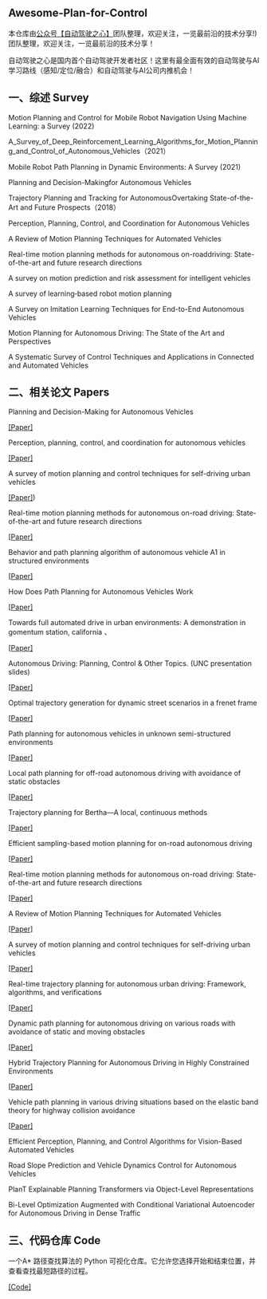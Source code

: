 ## Awesome-Plan-for-Control



本仓库由[公众号【自动驾驶之心】](https://mp.weixin.qq.com/s?__biz=Mzg2NzUxNTU1OA==&mid=2247542481&idx=1&sn=c6d8609491a128233c3c3b91d68d22a6&chksm=ceb80b18f9cf820e789efd75947633aec9d2f1e8b58c29e5051c05a64b21ae63c244d54886a1&token=11182364&lang=zh_CN#rd)团队整理，欢迎关注，一览最前沿的技术分享!) 团队整理，欢迎关注，一览最前沿的技术分享！

自动驾驶之心是国内首个自动驾驶开发者社区！这里有最全面有效的自动驾驶与AI学习路线（感知/定位/融合）和自动驾驶与AI公司内推机会！



## 一、综述 Survey

Motion Planning and Control for Mobile Robot Navigation Using Machine Learning: a Survey (2022)

A_Survey_of_Deep_Reinforcement_Learning_Algorithms_for_Motion_Planning_and_Control_of_Autonomous_Vehicles（2021）

Mobile Robot Path Planning in Dynamic Environments: A Survey (2021)

Planning and Decision-Makingfor Autonomous Vehicles

Trajectory Planning and Tracking for AutonomousOvertaking State-of-the-Art and Future Prospects（2018）

Perception, Planning, Control, and Coordination for Autonomous Vehicles

A Review of Motion Planning Techniques for Automated Vehicles

Real-time motion planning methods for autonomous on-roaddriving: State-of-the-art and future research directions

A survey on motion prediction and risk assessment for intelligent vehicles

A survey of learning‐based robot motion planning

A Survey on Imitation Learning Techniques for End-to-End Autonomous Vehicles

Motion Planning for Autonomous Driving: The State of the Art and Perspectives

A Systematic Survey of Control Techniques and Applications in Connected and Automated Vehicles

## 二、相关论文 Papers

Planning and Decision-Making for Autonomous Vehicles

  [[Paper]](https://www.annualreviews.org/doi/abs/10.1146/annurev-control-060117-105157)

Perception, planning, control, and coordination for autonomous vehicles

  [[Paper]]((https://www.mdpi.com/2075-1702/5/1/6))

A survey of motion planning and control techniques for self-driving urban vehicles

[[Paper]](https://arxiv.org/abs/1604.074466))

Real-time motion planning methods for autonomous on-road driving: State-of-the-art and future research directions

[[Paper\]](https://www.sciencedirect.com/science/article/pii/S0968090X15003447)

Behavior and path planning algorithm of autonomous vehicle A1 in structured environments 

[[Paper\]](https://www.sciencedirect.com/science/article/pii/S1474667015349065)

How Does Path Planning for Autonomous Vehicles Work

 [[Paper\]](https://dzone.com/articles/how-does-path-planning-for-autonomous-vehicles-wor)

Towards full automated drive in urban environments: A demonstration in gomentum station, california 、

[[Paper\]](https://arxiv.org/abs/1705.01187)

Autonomous Driving: Planning, Control & Other Topics. (UNC presentation slides)

[[Paper\]](http://www.cse.iitd.ac.in/~subodh/courses/SIV889/AD-planning-autonovi.pdf)

Optimal trajectory generation for dynamic street scenarios in a frenet frame

[[Paper\]](https://ieeexplore.ieee.org/abstract/document/5509799/)

Path planning for autonomous vehicles in unknown semi-structured environments

[[Paper\]](https://journals.sagepub.com/doi/abs/10.1177/0278364909359210)

Local path planning for off-road autonomous driving with avoidance of static obstacles

[[Paper\]](https://ieeexplore.ieee.org/document/6203588)

Trajectory planning for Bertha—A local, continuous methods

[[Paper\]](https://ieeexplore.ieee.org/abstract/document/6856581)

Efficient sampling-based motion planning for on-road autonomous driving

[[Paper\]](https://ieeexplore.ieee.org/abstract/document/7042261/)

Real-time motion planning methods for autonomous on-road driving: State-of-the-art and future research directions

[[Paper\]](https://www.sciencedirect.com/science/article/pii/S0968090X15003447)

A Review of Motion Planning Techniques for Automated Vehicles

[[Paper](https://ieeexplore.ieee.org/stamp/stamp.jsp?arnumber=7339478)]

A survey of motion planning and control techniques for self-driving urban vehicles

[[Paper\]](https://ieeexplore.ieee.org/abstract/document/7490340/)

Real-time trajectory planning for autonomous urban driving: Framework, algorithms, and verifications

[[Paper\]](https://ieeexplore.ieee.org/abstract/document/7303933/)

Dynamic path planning for autonomous driving on various roads with avoidance of static and moving obstacles

[[Paper\]](https://www.sciencedirect.com/science/article/abs/pii/S0888327017303825)

Hybrid Trajectory Planning for Autonomous Driving in Highly Constrained Environments

[[Paper\]](https://ieeexplore.ieee.org/abstract/document/8375948/)

Vehicle path planning in various driving situations based on the elastic band theory for highway collision avoidance

[[Paper\]](https://journals.sagepub.com/doi/abs/10.1177/0954407013481299)

Efficient Perception, Planning, and Control Algorithms for Vision-Based Automated Vehicles

Road Slope Prediction and Vehicle Dynamics Control for Autonomous Vehicles

PlanT Explainable Planning Transformers via Object-Level Representations

Bi-Level Optimization Augmented with Conditional Variational Autoencoder for Autonomous Driving in Dense Traffic

## 三、代码仓库 Code

一个A* 路径查找算法的 Python 可视化仓库。它允许您选择开始和结束位置，并查看查找最短路径的过程。

  [[Code]](https://github.com/techwithtim/A-Path-Finding-Visualization)